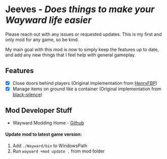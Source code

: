 # Jeeves - *Does things to make your Wayward life easier*

Please reach out with any issues or requested updates. This is my first and only mod for any game, so be kind.

My main goal with this mod is now to simply keep the features up to date, and add any new things that I feel help with general gameplay.

## Features
- [x] Close doors behind players (Original implementation from [HenryFBP](https://github.com/HenryFBP/wayward-close-da-door))
- [x] Manage items on ground like a container (Original implementation from [black-silence](https://github.com/black-silence/wayward-mod-pickuphelper))

## Mod Developer Stuff
- Wayward Modding Home - [Github](https://github.com/WaywardGame/waywardgame.github.io)

#### Update mod to latest game version:
1. Add `./Wayward/bin` to WindowsPath
2. Run `wayward +mod update .` from mod folder